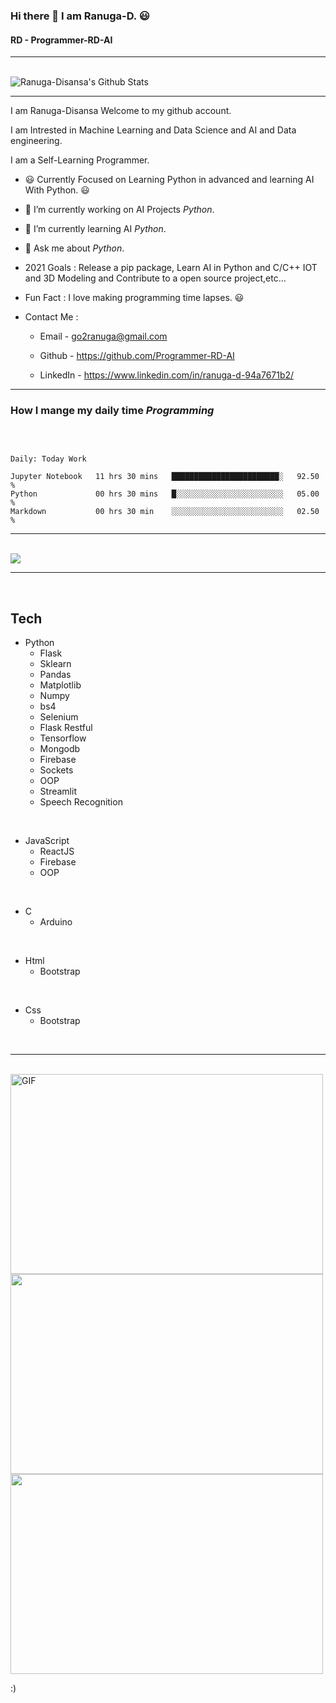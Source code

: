 ### Hi there 👋 I am Ranuga-D. 😃
#### RD - Programmer-RD-AI
<hr>
<br>
<img align="center" src="https://github-readme-stats.vercel.app/api?username=Programmer-RD-AI&show_icons=true&hide_border=true" alt="Ranuga-Disansa's Github Stats">
<br>
<hr>

I am Ranuga-Disansa Welcome to my github account.

I am Intrested in Machine Learning and Data Science and AI and Data engineering.

I am a Self-Learning Programmer.

- 😃 Currently Focused on Learning Python in advanced and learning AI With Python. 😃

- 🔭 I’m currently working on AI Projects *Python*.

- 🌱 I’m currently learning AI *Python*.

- 💬 Ask me about *Python*.

- 2021 Goals : Release a pip package, Learn AI in Python and C/C++ IOT and 3D Modeling and Contribute to a open source project,etc...

- Fun Fact : I love making programming time lapses. 😃

- Contact Me :
  - Email - go2ranuga@gmail.com
  
  - Github - https://github.com/Programmer-RD-AI
  
  - LinkedIn -  https://www.linkedin.com/in/ranuga-d-94a7671b2/
  
<hr>

### How I mange my daily time *Programming*

<br>

<!--START_SECTION:waka-->
```text

Daily: Today Work

Jupyter Notebook   11 hrs 30 mins   ████████████████████████░   92.50 % 
Python             00 hrs 30 mins   █░░░░░░░░░░░░░░░░░░░░░░░░   05.00 % 
Markdown           00 hrs 30 min    ░░░░░░░░░░░░░░░░░░░░░░░░░   02.50 % 
```

<!--END_SECTION:waka-->
<hr>

<br>
<img align="center" src="https://github-readme-stats.vercel.app/api/top-langs/?username=Programmer-RD-AI" />
<br>

--------------------------------------------------------------------------------------------------------------------------------------------------------------------
<br>

## Tech

- Python
  - Flask
  - Sklearn
  - Pandas
  - Matplotlib
  - Numpy
  - bs4
  - Selenium
  - Flask Restful
  - Tensorflow
  - Mongodb
  - Firebase
  - Sockets
  - OOP
  - Streamlit
  - Speech Recognition
  
<br>

- JavaScript
  - ReactJS
  - Firebase
  - OOP
  
<br>

- C
  - Arduino
  
<br>

- Html
  - Bootstrap
  
<br>

- Css
  - Bootstrap

<br>

<hr>

<br>

<img align="center" alt="GIF" src="https://github.com/abhisheknaiidu/abhisheknaiidu/blob/master/code.gif?raw=true" width="500" height="320" />

<img align="center" src="https://media.tenor.com/images/4706603d96f302497a3174eb49a766e7/tenor.gif" width="500" height="320">

<img align="center" src="https://media0.giphy.com/media/WfwzZpfH8Ejra/giphy.gif" width="500" height="320">

<br>

:)
